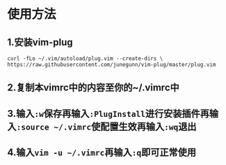 # 使用方法
## 1.安装vim-plug

`curl -fLo ~/.vim/autoload/plug.vim --create-dirs \
    https://raw.githubusercontent.com/junegunn/vim-plug/master/plug.vim`
    
## 2.复制本vimrc中的内容至你的~/.vimrc中

## 3.输入`:w`保存再输入`:PlugInstall`进行安装插件再输入`:source ~/.vimrc`使配置生效再输入`:wq`退出

## 4.输入`vim -u ~/.vimrc`再输入`:q`即可正常使用
